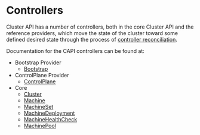 # Controllers

Cluster API has a number of controllers, both in the core Cluster API and the reference providers, which move the state of the cluster toward some defined desired state through the process of [controller reconciliation].

Documentation for the CAPI controllers can be found at:
- Bootstrap Provider
  - [Bootstrap](./controllers/bootstrap.md)
- ControlPlane Provider
  - [ControlPlane](./controllers/control-plane.md)
- Core 
  - [Cluster](./controllers/cluster.md)
  - [Machine](./controllers/machine.md)
  - [MachineSet](./controllers/machine-set.md)
  - [MachineDeployment](./controllers/machine-deployment.md)
  - [MachineHealthCheck](./controllers/machine-health-check.md)
  - [MachinePool](./controllers/machine-pool.md)


<!-- links -->
[controller reconciliation]: ../providers/implementers-guide/controllers_and_reconciliation.md